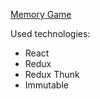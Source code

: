 [Memory Game](https://pytnik23.github.io/memory-game)

Used technologies:
- React
- Redux
- Redux Thunk
- Immutable
